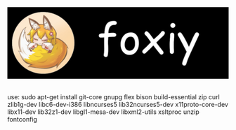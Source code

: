 <div>
      <img src='https://github.com/foxiyofox/foxiyofox/blob/master/foufou_banner.jpg'>
</div>

##


use: sudo apt-get install git-core gnupg flex bison build-essential zip curl zlib1g-dev libc6-dev-i386 libncurses5 lib32ncurses5-dev x11proto-core-dev libx11-dev lib32z1-dev libgl1-mesa-dev libxml2-utils xsltproc unzip fontconfig

